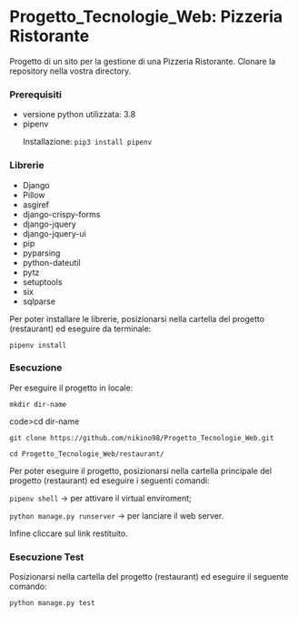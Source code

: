 # Progetto_Tecnologie_Web: Pizzeria Ristorante
Progetto di un sito per la gestione di una Pizzeria Ristorante.
Clonare la repository nella vostra directory.

<h3>Prerequisiti</h3>

<ul>
  <li>versione python utilizzata: 3.8</li>
  <li>pipenv</li>
  <p>Installazione: <code>pip3 install pipenv</code></p>
</ul>

<h3>Librerie</h3>

<ul>
  <li>Django</li>
  <li>Pillow</li>
  <li>asgiref</li>
  <li>django-crispy-forms</li>
  <li>django-jquery</li>
  <li>django-jquery-ui</li>
  <li>pip</li>
  <li>pyparsing</li>
  <li>python-dateutil</li>
  <li>pytz</li>
  <li>setuptools</li>
  <li>six</li>
  <li>sqlparse</li>
</ul>

<p>Per poter installare le librerie, posizionarsi nella cartella del progetto (restaurant) ed eseguire da terminale:</p> 
<p><code>pipenv install</code></p>

<h3>Esecuzione</h3>
<p>Per eseguire il progetto in locale:</p>
<p><code>mkdir dir-name</code></p>
<p>code>cd dir-name</code></p>
<p><code>git clone https://github.com/nikino98/Progetto_Tecnologie_Web.git</code></p>
<p><code>cd Progetto_Tecnologie_Web/restaurant/</code></p>

<p>Per poter eseguire il progetto, posizionarsi nella cartella principale del progetto (restaurant) ed eseguire i seguenti comandi:
<p><code>pipenv shell</code> -> per attivare il virtual enviroment;</p>
<p><code>python manage.py runserver</code> -> per lanciare il web server.</p> 
Infine cliccare sul link restituito.

<h3>Esecuzione Test</h3>
<p>Posizionarsi nella cartella del progetto (restaurant) ed eseguire il seguente comando:</p>
<p><code>python manage.py test</code></p>
